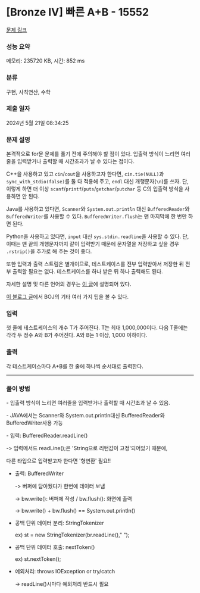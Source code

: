 # [Bronze IV] 빠른 A+B - 15552 

[문제 링크](https://www.acmicpc.net/problem/15552) 

### 성능 요약

메모리: 235720 KB, 시간: 852 ms

### 분류

구현, 사칙연산, 수학

### 제출 일자

2024년 5월 21일 08:34:25

### 문제 설명

<p>본격적으로 for문 문제를 풀기 전에 주의해야 할 점이 있다. 입출력 방식이 느리면 여러 줄을 입력받거나 출력할 때 시간초과가 날 수 있다는 점이다.</p>

<p>C++을 사용하고 있고 <code>cin</code>/<code>cout</code>을 사용하고자 한다면, <code>cin.tie(NULL)</code>과 <code>sync_with_stdio(false)</code>를 둘 다 적용해 주고, <code>endl</code> 대신 개행문자(<code>\n</code>)를 쓰자. 단, 이렇게 하면 더 이상 <code>scanf</code>/<code>printf</code>/<code>puts</code>/<code>getchar</code>/<code>putchar</code> 등 C의 입출력 방식을 사용하면 안 된다.</p>

<p>Java를 사용하고 있다면, <code>Scanner</code>와 <code>System.out.println</code> 대신 <code>BufferedReader</code>와 <code>BufferedWriter</code>를 사용할 수 있다. <code>BufferedWriter.flush</code>는 맨 마지막에 한 번만 하면 된다.</p>

<p>Python을 사용하고 있다면, <code>input</code> 대신 <code>sys.stdin.readline</code>을 사용할 수 있다. 단, 이때는 맨 끝의 개행문자까지 같이 입력받기 때문에 문자열을 저장하고 싶을 경우 <code>.rstrip()</code>을 추가로 해 주는 것이 좋다.</p>

<p>또한 입력과 출력 스트림은 별개이므로, 테스트케이스를 전부 입력받아서 저장한 뒤 전부 출력할 필요는 없다. 테스트케이스를 하나 받은 뒤 하나 출력해도 된다.</p>

<p>자세한 설명 및 다른 언어의 경우는 <a href="http://www.acmicpc.net/board/view/22716">이 글</a>에 설명되어 있다.</p>

<p><a href="http://www.acmicpc.net/blog/view/55">이 블로그 글</a>에서 BOJ의 기타 여러 가지 팁을 볼 수 있다.</p>

### 입력 

 <p>첫 줄에 테스트케이스의 개수 T가 주어진다. T는 최대 1,000,000이다. 다음 T줄에는 각각 두 정수 A와 B가 주어진다. A와 B는 1 이상, 1,000 이하이다.</p>

### 출력 

 <p>각 테스트케이스마다 A+B를 한 줄에 하나씩 순서대로 출력한다.</p>
 
--------------------------- ----------------------------
### 풀이 방법
<p>- 입출력 방식이 느리면 여러줄을 입력받거나 출력할 때 시간초과 날 수 있음.</p>
<p>- JAVA에서는 Scanner와 System.out.println대신 BufferedReader와 BufferedWriter사용 가능</p>


<p>- 입력: BufferedReader.readLine()</p>
 <p>-> 입력메서드 readLine();은 'String으로 리턴값이 고정'되어있기 때문에,</p>
 <p>다른 타입으로 입력받고자 한다면 '형변환' 필요!!</p>

- 출력: BufferedWriter
  <p>-> 버퍼에 담아뒀다가 한번에 데이터 보냄</p>
  <p>-> bw.write(): 버퍼에 작성 / bw.flush(): 화면에 출력</p>
  <p>-> bw.write() + bw.flush() == System.out.println()</p>
  
- 공백 단위 데이터 분리: StringTokenizer
  <p>ex) st = new StringTokenizer(br.readLine()," ");</p>
- 공백 단위 데이터 호출: nextToken()
  <p>ex) st.nextToken();</p>

- 예외처리: throws IOException or try/catch
  <p>-> readLine()시마다 예외처리 반드시 필요</p> 
